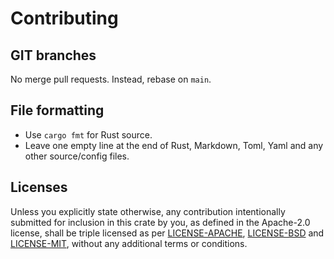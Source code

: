 # Contributing

## GIT branches

No merge pull requests. Instead, rebase on `main`.

## File formatting

- Use `cargo fmt` for Rust source.
- Leave one empty line at the end of Rust, Markdown, Toml, Yaml and any other source/config files.

## Licenses

Unless you explicitly state otherwise, any contribution intentionally submitted for inclusion in
this crate by you, as defined in the Apache-2.0 license, shall be triple licensed as per
[LICENSE-APACHE](LICENSE-APACHE), [LICENSE-BSD](LICENSE-BSD) and  [LICENSE-MIT](LICENSE-MIT),
without any additional terms or conditions.
